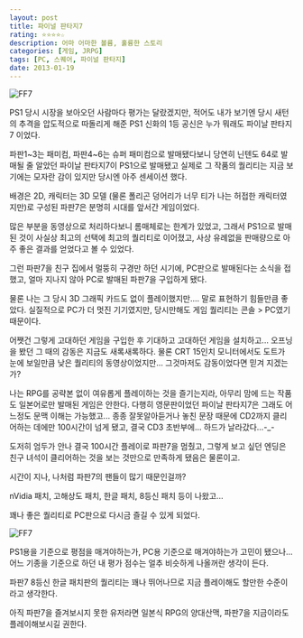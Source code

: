 ```yaml
---
layout: post
title: 파이널 판타지7
rating: ⭐️⭐️⭐️⭐️☆
description: 어마 어마한 볼륨, 훌륭한 스토리
categories: [게임, JRPG]
tags: [PC, 스퀘어, 파이널 판타지]
date: 2013-01-19
---
```


![FF7](../../review/img/2013/ff7_01.jpg)

PS1 당시 시장을 보아오던 사람마다 평가는 달랐겠지만, 적어도 내가 보기엔 당시 새턴의 추격을 압도적으로 따돌리게 해준 PS1 신화의 1등 공신은 누가 뭐래도 파이날 판타지7 이었다.

파판1~3는 패미컴, 파판4~6는 슈퍼 패미컴으로 발매됐다보니 당연히 닌텐도 64로 발매될 줄 알았던 파이날 판타지7이 PS1으로 발매됐고 실제로 그 작품의 퀄리티는 지금 보기에는 모자란 감이 있지만 당시엔 아주 센세이션 했다.

배경은 2D, 캐릭터는 3D 모델 (물론 폴리곤 덩어리가 너무 티가 나는 허접한 캐릭터였지만)로 구성된 파판7은 분명히 시대를 앞서간 게임이었다.

많은 부분을 동영상으로 처리하다보니 롬매체로는 한계가 있었고, 그래서 PS1으로 발매된 것이 사실상 최고의 선택에 최고의 퀄리티로 이어졌고, 사상 유례없을 판매량으로 아주 좋은 결과를 얻었다고 볼 수 있었다.

그런 파판7을 친구 집에서 멀뚱히 구경만 하던 시기에, PC판으로 발매된다는 소식을 접했고, 얼마 지나지 않아 PC로 발매된 파판7을 구입하게 됐다.

물론 나는 그 당시 3D 그래픽 카드도 없이 플레이했지만.... 말로 표현하기 힘들만큼 좋았다. 실질적으로 PC가 더 멋진 기기였지만, 당시만해도 게임 퀄리티는 콘솔 > PC였기 때문이다.

어쨋건 그렇게 고대하던 게임을 구입한 후 기대하고 고대하던 게임을 설치하고... 오프닝을 봤던 그 때의 감동은 지금도 새록새록하다. 물론 CRT 15인치 모니터에서도 도트가 눈에 보일만큼 낮은 퀄리티의 동영상이었지만... 그것마저도 감동이었다면 믿겨 지겠는가?

나는 RPG를 공략본 없이 여유롭게 플레이하는 것을 즐기는지라, 아무리 맘에 드는 작품도 일본어로만 발매된 게임은 안한다. 다행히 영문판이었던 파이날 판타지7은 그래도 어느정도 문맥 이해는 가능했고... 종종 잘못알아듣거나 놓친 문장 때문에 CD2까지 클리어하는 데에만 100시간이 넘게 됐고, 결국 CD3 초반부에... 하드가 날라갔다...-_-

도저히 엄두가 안나 결국 100시간 플레이로 파판7을 멈췄고, 그렇게 보고 싶던 엔딩은 친구 녀석이 클리어하는 것을 보는 것만으로 만족하게 됐음은 물론이고.

시간이 지나, 나처럼 파판7의 팬들이 많기 때문인걸까?

nVidia 패치, 고해상도 패치, 한글 패치, 8등신 패치 등이 나왔고...

꽤나 좋은 퀄리티로 PC판으로 다시금 즐길 수 있게 되었다.

![FF7](../../review/img/2013/ff7_02.jpg)

PS1용을 기준으로 평점을 매겨야하는가, PC용 기준으로 매겨야하는가 고민이 됐으나... 어느 기종을 기준으로 하던 내 평가 점수는 얼추 비슷하게 나올꺼란 생각이 든다.

파판7 8등신 한글 패치판의 퀄리티는 꽤나 뛰어나므로 지금 플레이해도 할만한 수준이라고 생각한다.

아직 파판7을 즐겨보시지 못한 유저라면 일본식 RPG의 양대산맥, 파판7을 지금이라도 플레이해보시길 권한다.